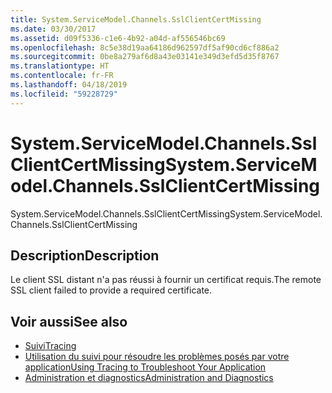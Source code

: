 ```yaml
---
title: System.ServiceModel.Channels.SslClientCertMissing
ms.date: 03/30/2017
ms.assetid: d09f5336-c1e6-4b92-a04d-af556546bc69
ms.openlocfilehash: 8c5e38d19aa64186d962597df5af90cd6cf886a2
ms.sourcegitcommit: 0be8a279af6d8a43e03141e349d3efd5d35f8767
ms.translationtype: HT
ms.contentlocale: fr-FR
ms.lasthandoff: 04/18/2019
ms.locfileid: "59228729"
---
```

# <a name="systemservicemodelchannelssslclientcertmissing"></a><span data-ttu-id="b9113-102">System.ServiceModel.Channels.SslClientCertMissing</span><span class="sxs-lookup"><span data-stu-id="b9113-102">System.ServiceModel.Channels.SslClientCertMissing</span></span>
<span data-ttu-id="b9113-103">System.ServiceModel.Channels.SslClientCertMissing</span><span class="sxs-lookup"><span data-stu-id="b9113-103">System.ServiceModel.Channels.SslClientCertMissing</span></span>  
  
## <a name="description"></a><span data-ttu-id="b9113-104">Description</span><span class="sxs-lookup"><span data-stu-id="b9113-104">Description</span></span>  
 <span data-ttu-id="b9113-105">Le client SSL distant n'a pas réussi à fournir un certificat requis.</span><span class="sxs-lookup"><span data-stu-id="b9113-105">The remote SSL client failed to provide a required certificate.</span></span>  
  
## <a name="see-also"></a><span data-ttu-id="b9113-106">Voir aussi</span><span class="sxs-lookup"><span data-stu-id="b9113-106">See also</span></span>

- [<span data-ttu-id="b9113-107">Suivi</span><span class="sxs-lookup"><span data-stu-id="b9113-107">Tracing</span></span>](../../../../../docs/framework/wcf/diagnostics/tracing/index.md)
- [<span data-ttu-id="b9113-108">Utilisation du suivi pour résoudre les problèmes posés par votre application</span><span class="sxs-lookup"><span data-stu-id="b9113-108">Using Tracing to Troubleshoot Your Application</span></span>](../../../../../docs/framework/wcf/diagnostics/tracing/using-tracing-to-troubleshoot-your-application.md)
- [<span data-ttu-id="b9113-109">Administration et diagnostics</span><span class="sxs-lookup"><span data-stu-id="b9113-109">Administration and Diagnostics</span></span>](../../../../../docs/framework/wcf/diagnostics/index.md)
